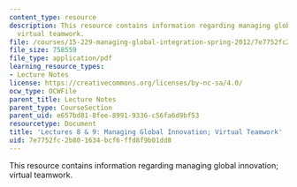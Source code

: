 ```yaml
---
content_type: resource
description: This resource contains information regarding managing global innovation;
  virtual teamwork.
file: /courses/15-229-managing-global-integration-spring-2012/7e7752fc2b801634bcf6ffd8f9b01dd8_MIT15_229S12_lec08and09.pdf
file_size: 758559
file_type: application/pdf
learning_resource_types:
- Lecture Notes
license: https://creativecommons.org/licenses/by-nc-sa/4.0/
ocw_type: OCWFile
parent_title: Lecture Notes
parent_type: CourseSection
parent_uid: e657bd81-8fee-8991-9336-c56fa6d9bf53
resourcetype: Document
title: 'Lectures 8 & 9: Managing Global Innovation; Virtual Teamwork'
uid: 7e7752fc-2b80-1634-bcf6-ffd8f9b01dd8
---
```

This resource contains information regarding managing global innovation; virtual teamwork.